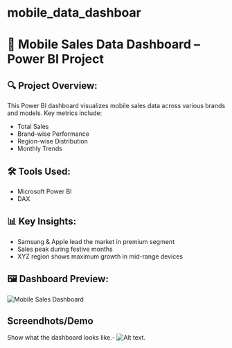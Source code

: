 # mobile_data_dashboar
# 📱 Mobile Sales Data Dashboard – Power BI Project

## 🔍 Project Overview:
This Power BI dashboard visualizes mobile sales data across various brands and models. Key metrics include:
- Total Sales
- Brand-wise Performance
- Region-wise Distribution
- Monthly Trends

## 🛠️ Tools Used:
- Microsoft Power BI
-  DAX

## 📊 Key Insights:
- Samsung & Apple lead the market in premium segment
- Sales peak during festive months
- XYZ region shows maximum growth in mid-range devices

## 🖼️ Dashboard Preview:
![Mobile Sales Dashboard](mobile_sales_data.png)

## Screendhots/Demo
Show what the dashboard looks like.- ![Alt text]().




